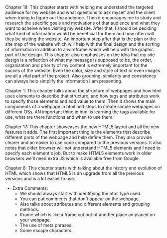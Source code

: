 Chapter 18:
  This chapter starts with helping me understand the targeted audience for my website and what questions to ask myself and the client when trying to figure out the audience. Then it encourages me to study and research the specific goals and motivations of that audience and what they want to acheive when visiting my website. After that, I should be deciding what kind of information would be beneficial for them and how often will they be visiting the website.
  An important step after that is the plan or the site map of the website which will help with the final design and the sorting of information in addition to a wireframe which will help with the graphic part of the design.
  This chapter also emphasises on the idea that my site design is a reflection of what my message is supposed to be, the order, organization and priority of my content is extremely important for the succes of the website. Even the color, size and style of text or even images are all a vital part of the project. Also grouping, similarity and consistency can always help simplify the information I am presenting.

Chapter 1:
  This chapter talks about the structure of webpages and how html uses elements to describe that structure, and how tags and attributes work to specify those elements and add value to them. Then it shows the main components of a webpage in html and steps to create simple webpages on different OSs.
  AN important thing in html is learning the tags available for use, what are there functions and when to use them.

Chapter 17:
  This chapter showcases the new HTML5 layout and all the new features it adds. The first important thing is the elements that describe different parts of the webpage and help define them. They also provide clearer and an easier to use code compared to the previous versions. It also notes that older browser will not understand HTML5 elements and I need to specify each element's job. But to make HTML5 elements work in older browsers we'll need extra JS which is available free from Google.

Chapter 8:
  This chapter starts with talking about the history and evolution of HTML which shows that HTML5 is an upgrade from all the previous versions and is a lot easier to use.
  - Extra Comments:
    + We should always start with identifying the html type used.
    + You can put comments that don't appear on the webpage.
    + Also talks about attributes and different elements and grouping methods.
    + Iframe which is like a frame cut out of another place an placed on your webpage.
    + The use of meta phrases.
    + Some escape characters.
